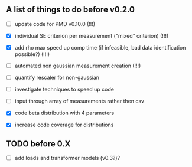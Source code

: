 ## A list of things to do before v0.2.0

- [ ] update code for PMD v0.10.0 (!!!)

- [x] individual SE criterion per measurement ("mixed" criterion) (!!!)

- [x] add rho max speed up comp time (if infeasible, bad data identification possible?) (!!!)

- [ ] automated non gaussian measurement creation (!!!)

- [ ] quantify rescaler for non-gaussian

- [ ] investigate techniques to speed up code

- [ ] input through array of measurements rather then csv

- [x] code beta distribution with 4 parameters

- [x] increase code coverage for distributions

## TODO before 0.X

- [ ] add loads and transformer models (v0.3?)?

